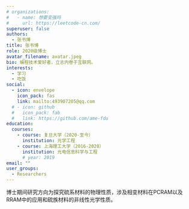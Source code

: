 ```yaml
---
# organizations:
#   - name: 想要变强吗
#     url: https://leetcode-cn.com/
superuser: false
authors:
  - 张书博
title: 张书博
role: 2020级博士
avatar_filename: avatar.jpeg
bio: 编程技术爱好者，立志内卷于互联网。
interests:
  - 学习
  - 吃饭
social:
  - icon: envelope
    icon_pack: fas
    link: mailto:493907205@qq.com
  # - icon: github
  #   icon_pack: fab
  #   link: https://github.com/ame-fdu
education:
  courses:
    - course: 复旦大学（2020-至今）
      institution: 光学工程
    - course: 上海理工大学（2016-2020）
      institution: 光电信息科学与工程
      # year: 2019
email: ""
user_groups:
  - Researchers
---
```

博士期间研究方向为探究硫系材料的物理性质，涉及相变材料在PCRAM以及RRAM中的应用和硫族材料的非线性光学性质。